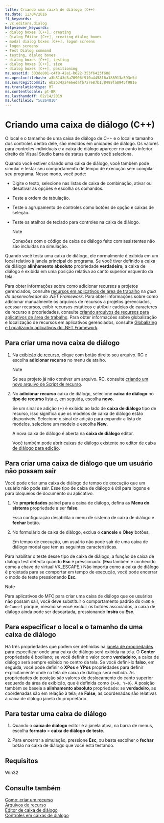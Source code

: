 ```yaml
---
title: Criando uma caixa de diálogo (C++)
ms.date: 11/04/2016
f1_keywords:
- vc.editors.dialog
helpviewer_keywords:
- dialog boxes [C++], creating
- Dialog Editor [C++], creating dialog boxes
- modal dialog boxes [C++], logon screens
- logon screens
- Test Dialog command
- testing, dialog boxes
- dialog boxes [C++], testing
- dialog boxes [C++], size
- dialog boxes [C++], positioning
ms.assetid: 303de801-c4f8-42e1-b622-353f6423f688
ms.openlocfilehash: a3b8143d3a70906f910a445816a188913a593e5d
ms.sourcegitcommit: eb2b34a24e6edafb727e87b138499fa8945f981e
ms.translationtype: MT
ms.contentlocale: pt-BR
ms.lasthandoff: 02/14/2019
ms.locfileid: "56264810"
---
```

# <a name="creating-a-dialog-box-c"></a>Criando uma caixa de diálogo (C++)

O local e o tamanho de uma caixa de diálogo de C++ e o local e tamanho dos controles dentro dele, são medidos em unidades de diálogo. Os valores para controles individuais e a caixa de diálogo aparecer no canto inferior direito do Visual Studio barra de status quando você seleciona.

Quando você estiver criando uma caixa de diálogo, você também pode simular e testar seu comportamento de tempo de execução sem compilar seu programa. Nesse modo, você pode:

- Digite o texto, selecione nas listas de caixa de combinação, ativar ou desativar as opções e escolha os comandos.

- Teste a ordem de tabulação.

- Teste o agrupamento de controles como botões de opção e caixas de seleção.

- Teste os atalhos de teclado para controles na caixa de diálogo.

   > [!NOTE]
   > Conexões com o código de caixa de diálogo feito com assistentes não são incluídas na simulação.

Quando você testa uma caixa de diálogo, ele normalmente é exibida em um local relativo à janela principal do programa. Se você tiver definido a caixa de diálogo **alinhamento absoluto** propriedade **verdadeiro**, a caixa de diálogo é exibida em uma posição relativa ao canto superior esquerdo da tela.

Para obter informações sobre como adicionar recursos a projetos gerenciados, consulte [recursos em aplicativos de área de trabalho](/dotnet/framework/resources/index) na *guia do desenvolvedor do .NET Framework*. Para obter informações sobre como adicionar manualmente os arquivos de recursos a projetos gerenciados, acessar recursos, exibir recursos estáticos e atribuir cadeias de caracteres de recurso a propriedades, consulte [criando arquivos de recursos para aplicativos de área de trabalho](/dotnet/framework/resources/creating-resource-files-for-desktop-apps). Para obter informações sobre globalização e localização de recursos em aplicativos gerenciados, consulte [Globalizing e Localizando aplicativos do .NET Framework](/dotnet/standard/globalization-localization/index).

## <a name="to-create-a-new-dialog-box"></a>Para criar uma nova caixa de diálogo

1. Na [exibição de recurso](../windows/resource-view-window.md), clique com botão direito seu arquivo. RC e escolha **adicionar recurso** no menu de atalho.

   > [!NOTE]
   > Se seu projeto já não contiver um arquivo. RC, consulte [criando um novo arquivo de Script de recurso](../windows/how-to-create-a-resource-script-file.md).

1. No **adicionar recurso** caixa de diálogo, selecione **caixa de diálogo** no **tipo de recurso** lista e, em seguida, escolha **novo**.

   Se um sinal de adição (**+**) é exibido ao lado de **caixa de diálogo** tipo de recurso, isso significa que os modelos de caixa de diálogo estão disponíveis. Selecione o sinal de adição para expandir a lista de modelos, selecione um modelo e escolha **New**.

   A nova caixa de diálogo é aberta na **caixa de diálogo** editor.

   Você também pode [abrir caixas de diálogo existente no editor de caixa de diálogo para edição](../windows/viewing-and-editing-resources-in-a-resource-editor.md).

## <a name="to-create-a-dialog-box-that-a-user-cant-exit"></a>Para criar uma caixa de diálogo que um usuário não possam sair

Você pode criar uma caixa de diálogo de tempo de execução que um usuário não pode sair. Esse tipo de caixa de diálogo é útil para logons e para bloqueios de documento ou aplicativo.

1. No **propriedades** painel para a caixa de diálogo, defina as **Menu do sistema** propriedade a ser **false**.

   Essa configuração desabilita o menu de sistema de caixa de diálogo e **fechar** botão.

1. No formulário de caixa de diálogo, exclua o **cancele** e **Okey** botões.

   Em tempo de execução, um usuário não pode sair de uma caixa de diálogo modal que tem as seguintes características.

Para habilitar o teste desse tipo de caixa de diálogo, a função de caixa de diálogo test detecta quando **Esc** é pressionado. (**Esc** também é conhecido como a chave de virtual VK_ESCAPE.) Não importa como a caixa de diálogo é projetada para se comportar em tempo de execução, você pode encerrar o modo de teste pressionando **Esc**.

> [!NOTE]
> Para aplicativos do MFC para criar uma caixa de diálogo que os usuários não possam sair, você deve substituir o comportamento padrão do `OnOK` e `OnCancel` porque, mesmo se você excluir os botões associados, a caixa de diálogo ainda pode ser descartada, pressionando  **Insira** ou **Esc**.

## <a name="to-specify-the-location-and-size-of-a-dialog-box"></a>Para especificar o local e o tamanho de uma caixa de diálogo

Há três propriedades que podem ser definidas na [janela de propriedades](/visualstudio/ide/reference/properties-window) para especificar onde uma caixa de diálogo será exibida na tela. O **Center** propriedade é booliano; se você definir o valor como **verdadeiro**, a caixa de diálogo será sempre exibido no centro da tela. Se você defini-lo **falso**, em seguida, você pode definir o **XPos** e **YPos** propriedades para definir explicitamente onde na tela de caixa de diálogo será exibida. As propriedades de posição são valores de deslocamento do canto superior esquerdo da área de exibição, que é definida como `{X=0, Y=0}`. A posição também se baseia a **alinhamento absoluto** propriedade: se **verdadeiro**, as coordenadas são em relação à tela; se **False**, as coordenadas são relativas à caixa de diálogo janela do proprietário.

## <a name="to-test-a-dialog-box"></a>Para testar uma caixa de diálogo

1. Quando o **caixa de diálogo** editor é a janela ativa, na barra de menus, escolha **formato** > **caixa de diálogo de teste**.

1. Para encerrar a simulação, pressione **Esc**, ou basta escolher o **fechar** botão na caixa de diálogo que você está testando.

## <a name="requirements"></a>Requisitos

Win32

## <a name="see-also"></a>Consulte também

[Como: criar um recurso](../windows/how-to-create-a-resource.md)<br/>
[Arquivos de recurso](../windows/resource-files-visual-studio.md)<br/>
[Editor de caixa de diálogo](../windows/dialog-editor.md)<br/>
[Controles em caixas de diálogo](../windows/controls-in-dialog-boxes.md)<br/>